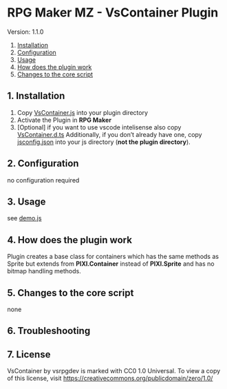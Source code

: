 # RPG Maker MZ - VsContainer Plugin
Version: 1.1.0

1. [Installation](#1-installation)
1. [Configuration](#2-configuration)
1. [Usage](#3-usage)
1. [How does the plugin work](#4-how-does-the-plugin-work)
1. [Changes to the core script](#5-changes-to-the-core-script)

## 1. Installation 

1. Copy [VsContainer.js](./plugins/VsContainer.js) into your plugin directory
2. Activate the Plugin in **RPG Maker**
3. [Optional] if you want to use vscode intelisense also copy [VsContainer.d.ts](./plugins/VsContainer.d.ts)
  Additionally, if you don’t already have one, copy  [jsconfig.json](./jsconfig.json) into your js directory (**not the plugin directory**).

## 2. Configuration
no configuration required
## 3. Usage
  see [demo.js](./demo/plugins/demo.js)
## 4. How does the plugin work
Plugin creates a base class for containers which has the same methods as Sprite but extends from **PIXI.Container** instead of **PIXI.Sprite** and has no bitmap handling methods.
## 5. Changes to the core script
none
## 6. Troubleshooting

## 7. License
VsContainer by vsrpgdev is marked with CC0 1.0 Universal. To view a copy of this license, visit https://creativecommons.org/publicdomain/zero/1.0/